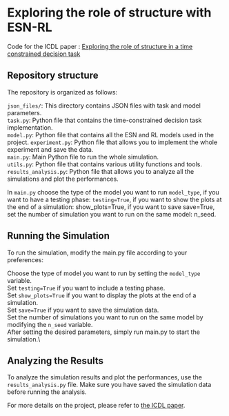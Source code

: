 # Exploring the role of structure with ESN-RL


Code for the ICDL paper : [Exploring the role of structure in
a time constrained decision task](
https://doi.org/10.48550/arXiv.2401.10849
)


## Repository structure

The repository is organized as follows:

`json_files/`: This directory contains JSON files with task and model parameters.\
`task.py`: Python file that contains the time-constrained decision task implementation.\
`model.py`: Python file that contains all the ESN and RL models used in the project.
`experiment.py`: Python file that allows you to implement the whole experiment and save the data.\
`main.py`: Main Python file to run the whole simulation.\
`utils.py`: Python file that contains various utility functions and tools.\
`results_analysis.py`: Python file that allows you to analyze all the simulations and plot the performances.

In `main.py` choose the type of the model you want to run `model_type`, if you want to have a testing phase: `testing=True`, if you want to show the plots at the end of a simulation: show_plots=True, if you want to save save=True, set the number of simulation you want to run on the same model: n_seed. 


## Running the Simulation
To run the simulation, modify the main.py file according to your preferences:

Choose the type of model you want to run by setting the `model_type` variable.\
Set `testing=True` if you want to include a testing phase.\
Set `show_plots=True` if you want to display the plots at the end of a simulation.\
Set `save=True` if you want to save the simulation data.\
Set the number of simulations you want to run on the same model by modifying the `n_seed` variable.\
After setting the desired parameters, simply run main.py to start the simulation.\

## Analyzing the Results
To analyze the simulation results and plot the performances, use the `results_analysis.py` file. Make sure you have saved the simulation data before running the analysis.

For more details on the project, please refer to [the ICDL paper](https://doi.org/10.48550/arXiv.2401.10849).